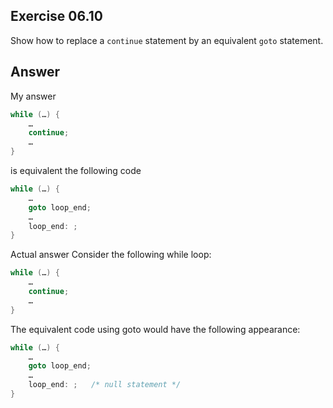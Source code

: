 ## Exercise 06.10
Show how to replace a ```continue``` statement by an equivalent ```goto``` statement.

## Answer
My answer
```C
while (…) {
    …
    continue;
    …
}
```
is equivalent the following code
```C
while (…) {
    …
    goto loop_end;
    …
    loop_end: ;
}
```

Actual answer
Consider the following while loop:
```C
while (…) {
    …
    continue;
    …
}
```
The equivalent code using goto would have the following appearance:
```C
while (…) {
    …
    goto loop_end;
    …
    loop_end: ;   /* null statement */
}
```

